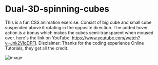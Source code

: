 # Dual-3D-spinning-cubes
This is a fun CSS animation exercise. Consist of big cube and small cube suspended above it rotating in the opposite direction. The added hover action is a bonus which makes the cubes semi-transparent when moused over.
here's the link on YouTube: https://www.youtube.com/watch?v=Jnk2VloDPFI. 
Disclaimer: Thanks for the coding experience Online Tutorials, they get all the credit.

![image](https://github.com/dndplus5/Dual-3D-spinning-cubes/assets/152653893/390efad7-1879-4063-98b7-ff013ebd6d08)

